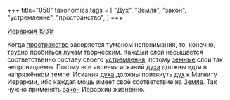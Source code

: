 +++
title="058"
taxonomies.tags = [
 "Дух",
 "Земля",
 "закон",
 "устремление",
 "пространство",
]
+++

[Иерархия 1931г](/agni/1931)

Когда [пространство](/tags/пространство) засоряется туманом непонимания, то, конечно, трудно пробиться лучам творческим. Каждый слой насыщается соответственно составу своего [устремления](/tags/устремление), потому [земные](/tags/Земля) слои так непроницаемы. Потому все явления исканий [духа](/tags/Дух) должны идти в напряжённом темпе. Искания [духа](/tags/Дух) должны притянуть [дух](/tags/Дух) к Магниту Иерархии, ибо каждая мощь имеет своё соответствие на [Земле](/tags/Земля). Так нужно применять [закон](/tags/закон) Иерархии жизненно.   

